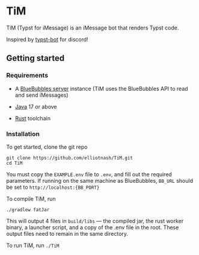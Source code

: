# TiM

TiM (Typst for iMessage) is an iMessage bot that renders Typst code.

Inspired by [typst-bot](https://github.com/mattfbacon/typst-bot) for discord!

## Getting started

### Requirements

- A [BlueBubbles server](https://github.com/BlueBubblesApp/bluebubbles-server) instance (TiM uses the BlueBubbles API to read and send iMessages)

- [Java](https://www.oracle.com/java/technologies/downloads/) 17 or above

- [Rust](https://rustup.rs/) toolchain

### Installation
To get started, clone the git repo
```shell
git clone https://github.com/elliotnash/TiM.git
cd TiM
```

You must copy the `EXAMPLE.env` file to `.env`, and fill out the required parameters.
If running on the same machine as BlueBubbles, `BB_URL` should be set to `http://localhost:{BB_PORT}`

To compile TiM, run
```shell
./gradlew fatJar
```
This will output 4 files in `build/libs` — the compiled jar, the rust worker binary, a launcher script, and a copy of the .env file in the root. These output files need to remain in the same directory.

To run TiM, run `./TiM`